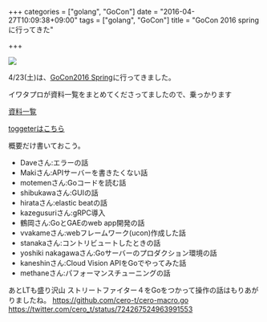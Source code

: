 +++
categories = ["golang", "GoCon"]
date = "2016-04-27T10:09:38+09:00"
tags = ["golang", "GoCon"]
title = "GoCon 2016 springに行ってきた"

+++

<img src="http://kwmt27.net/images/2016/04/gocon.jpg">

4/23(土)は、<a href="http://gocon.connpass.com/event/27521/" target="_blank">GoCon2016 Spring</a>に行ってきました。


イワタプロが資料一覧をまとめてくださってましたので、乗っかります

<a href="https://plus.google.com/u/0/+RyujiIwata/posts/HhX5U6Y9gDm" target="_blank">資料一覧</a>

<a href="http://togetter.com/li/966103" target="_blank">toggeterはこちら</a>

概要だけ書いておこう。


* Daveさん:エラーの話
* Makiさん:APIサーバーを書きたくない話
* motemenさん:Goコードを読む話
* shibukawaさん:GUIの話
* hirataさん:elastic beatの話
* kazegusuriさん:gRPC導入
* 鶴岡さん:GoとGAEのweb app開発の話
* vvakameさん:webフレームワーク(ucon)作成した話
* stanakaさん:コントリビュートしたときの話
* yoshiki nakagawaさん:Goサーバーのプロダクション環境の話
* kaneshinさん:Cloud Vision APIをGoでやってみた話
* methaneさん:パフォーマンスチューニングの話

あとLTも盛り沢山
ストリートファイター４をGoをつかって操作の話はもりあがりましたね。
https://github.com/cero-t/cero-macro.go
https://twitter.com/cero_t/status/724267524963991553


